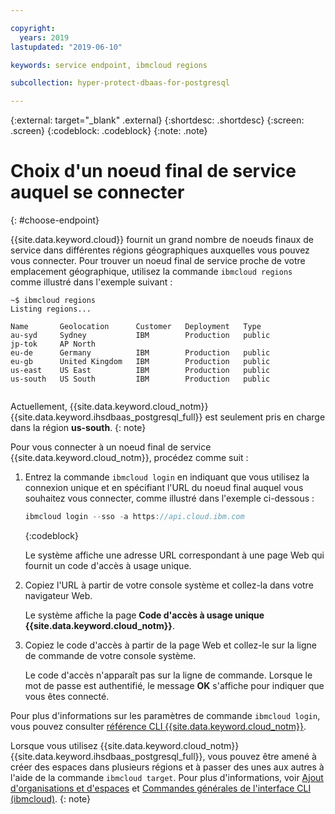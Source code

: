 ```yaml
---

copyright:
  years: 2019
lastupdated: "2019-06-10"

keywords: service endpoint, ibmcloud regions

subcollection: hyper-protect-dbaas-for-postgresql

---
```


{:external: target="_blank" .external}
{:shortdesc: .shortdesc}
{:screen: .screen}
{:codeblock: .codeblock}
{:note: .note}


# Choix d'un noeud final de service auquel se connecter
{: #choose-endpoint}

{{site.data.keyword.cloud}} fournit un grand nombre de noeuds finaux de service dans différentes régions géographiques auxquelles vous pouvez vous connecter.
Pour trouver un noeud final de service proche de votre emplacement géographique, utilisez la commande `ibmcloud regions` comme illustré dans l'exemple suivant :

<pre><code class="hljs">~$ ibmcloud regions
Listing regions...

Name       Geolocation      Customer   Deployment   Type
au-syd     Sydney           IBM        Production   public
jp-tok     AP North
eu-de      Germany          IBM        Production   public
eu-gb      United Kingdom   IBM        Production   public
us-east    US East          IBM        Production   public
us-south   US South         IBM        Production   public

</code></pre>

Actuellement, {{site.data.keyword.cloud_notm}} {{site.data.keyword.ihsdbaas_postgresql_full}} est seulement pris en charge dans la région **us-south**.
{: note}

Pour vous connecter à un noeud final de service {{site.data.keyword.cloud_notm}}, procédez comme suit :

1. Entrez la commande `ibmcloud login` en indiquant que vous utilisez la connexion unique et en spécifiant l'URL du noeud final auquel vous souhaitez vous connecter, comme illustré dans l'exemple ci-dessous :

      ```javascript
   ibmcloud login --sso -a https://api.cloud.ibm.com
   ```
   {:codeblock}

   Le système affiche une adresse URL correspondant à une page Web qui fournit un code d'accès à usage unique.

2. Copiez l'URL à partir de votre console système et collez-la dans votre navigateur Web.

   Le système affiche la page **Code d'accès à usage unique {{site.data.keyword.cloud_notm}}**.

3. Copiez le code d'accès à partir de la page Web et collez-le sur la ligne de commande de votre console système.

   Le code d'accès n'apparaît pas sur la ligne de commande. Lorsque le mot de passe est authentifié, le message **OK** s'affiche pour indiquer que vous êtes connecté.

Pour plus d'informations sur les paramètres de commande `ibmcloud login`, vous pouvez consulter [référence CLI {{site.data.keyword.cloud_notm}}](/docs/cli/reference/ibmcloud?topic=cloud-cli-ibmcloud_cli#ibmcloud_login).

Lorsque vous utilisez {{site.data.keyword.cloud_notm}} {{site.data.keyword.ihsdbaas_postgresql_full}}, vous pouvez être amené à créer des espaces dans plusieurs régions et à passer des unes aux autres à l'aide de la commande `ibmcloud target`. Pour plus d'informations, voir
[Ajout d'organisations et d'espaces](/docs/account?topic=account-orgsspacesusers#orgsspacesusers)
et [Commandes générales de l'interface CLI (ibmcloud)](/docs/cli/reference/ibmcloud?topic=cloud-cli-ibmcloud_cli#bluemix_target).
{: note}
